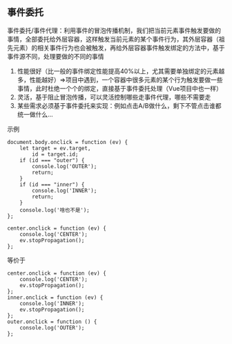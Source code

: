 ## 事件委托

事件委托/事件代理：利用事件的冒泡传播机制，我们把当前元素事件触发要做的事情，全部委托给外层容器，这样触发当前元素的某个事件行为，其外层容器（祖先元素）的相关事件行为也会被触发，再给外层容器事件触发绑定的方法中，基于事件源不同，处理要做的不同的事情 

1. 性能很好（比一般的事件绑定性能提高40%以上，尤其需要单独绑定的元素越多，性能越好）=>项目中遇到，一个容器中很多元素的某个行为触发要做一些事情，此时杜绝一个个的绑定，直接基于事件委托处理（Vue项目中也一样）
2. 灵活，基于阻止冒泡传播，可以灵活控制哪些走事件代理，哪些不需要走 
3. 某些需求必须基于事件委托来实现：例如点击A/B做什么，剩下不管点击谁都统一做什么...   

示例

	document.body.onclick = function (ev) {
		let target = ev.target,
			id = target.id;
		if (id === "outer") {
			console.log('OUTER');
			return;
		}
		if (id === "inner") {
			console.log('INNER');
			return;
		}
		console.log('啥也不是');
	};
	
	center.onclick = function (ev) {
		console.log('CENTER');
		ev.stopPropagation();
	};

等价于

	center.onclick = function (ev) {
		console.log('CENTER');
		ev.stopPropagation();
	};
	inner.onclick = function (ev) {
		console.log('INNER');
		ev.stopPropagation();
	};
	outer.onclick = function () {
		console.log('OUTER');
	};